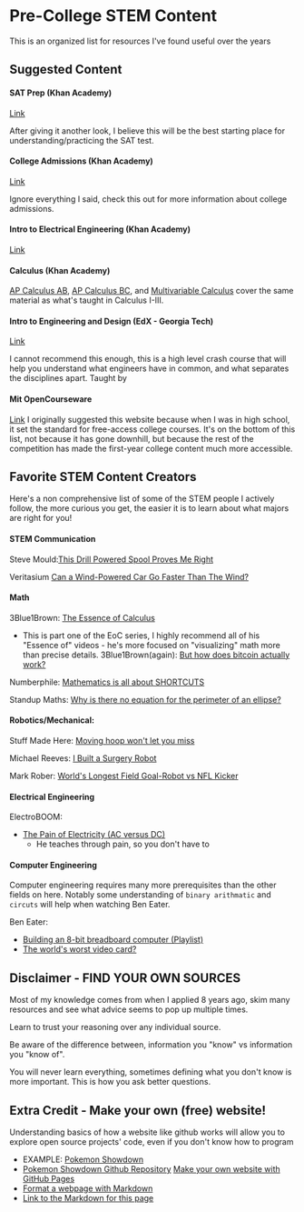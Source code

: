 # Pre-College STEM Content
This is an organized list for resources I've found useful over the years  

## Suggested Content
#### SAT Prep (Khan Academy)
[Link](https://www.khanacademy.org/mission/sat/)

After giving it another look, I believe this will be the best starting place for understanding/practicing the SAT test.
#### College Admissions (Khan Academy)
[Link](https://www.khanacademy.org/college-careers-more/college-admissions)

Ignore everything I said, check this out for more information about college admissions.
#### Intro to Electrical Engineering (Khan Academy)
[Link](https://www.khanacademy.org/science/electrical-engineering)
#### Calculus (Khan Academy)
   [AP Calculus AB](https://www.khanacademy.org/math/ap-calculus-ab), [AP Calculus BC](https://www.khanacademy.org/math/ap-calculus-bc), and [Multivariable Calculus](https://www.khanacademy.org/math/multivariable-calculus) cover the same material as what's taught in Calculus I-III.
#### Intro to Engineering and Design (EdX - Georgia Tech)
[Link](https://www.edx.org/course/introduction-to-engineering-and-design)

I cannot recommend this enough, this is a high level crash course that will help you understand what engineers have in common, and what separates the disciplines apart. Taught by
#### Mit OpenCourseware
[Link](https://ocw.mit.edu/index.htm)
   I originally suggested this website because when I was in high school, it set the standard for free-access college courses. It's on the bottom of this list, not because it has gone downhill, but because the rest of the competition has made the first-year college content much more accessible.

## Favorite STEM Content Creators

Here's a non comprehensive list of some of the STEM people I actively follow, the more curious you get, the easier it is to learn about what majors are right for you!

#### STEM Communication 
Steve Mould:[This Drill Powered Spool Proves Me Right](https://www.youtube.com/watch?v=bcsb1xAv7XA)
  
Veritasium [Can a Wind-Powered Car Go Faster Than The Wind?](https://www.youtube.com/watch?v=jyQwgBAaBag)

#### Math
3Blue1Brown: [The Essence of Calculus](https://www.youtube.com/watch?v=WUvTyaaNkzM)
   * This is part one of the EoC series, I highly recommend all of his "Essence of" videos - he's more focused on "visualizing" math more than precise details.
3Blue1Brown(again): [But how does bitcoin actually work?](https://www.youtube.com/watch?v=bBC-nXj3Ng4)

Numberphile: [Mathematics is all about SHORTCUTS](https://www.youtube.com/watch?v=BdEWCxt8C0M)

Standup Maths: [Why is there no equation for the perimeter of an ellipse?](https://www.youtube.com/watch?v=5nW3nJhBHL0) 

#### Robotics/Mechanical:
Stuff Made Here: [Moving hoop won't let you miss](https://www.youtube.com/watch?v=myO8fxhDRW0)

Michael Reeves: [I Built a Surgery Robot](https://www.youtube.com/watch?v=A_BlNA7bBxo)

Mark Rober: [World's Longest Field Goal-Robot vs NFL Kicker](https://www.youtube.com/watch?v=P_6my53IlxY)

#### Electrical Engineering
ElectroBOOM:
* [The Pain of Electricity (AC versus DC)](https://www.youtube.com/watch?v=hp97GjuULX8)
  * He teaches through pain, so you don't have to
#### Computer Engineering
Computer engineering requires many more prerequisites than the other fields on here. Notably some understanding of `binary arithmatic` and `circuts` will help when watching Ben Eater.

Ben Eater: 
* [Building an 8-bit breadboard computer (Playlist)](https://www.youtube.com/watch?v=HyznrdDSSGM)
*  [The world's worst video card?](https://www.youtube.com/watch?v=l7rce6IQDWs)




## Disclaimer - FIND YOUR OWN SOURCES
Most of my knowledge comes from when I applied 8 years ago, skim many resources and see what advice seems to pop up multiple times.

Learn to trust your reasoning over any individual source.

Be aware of the difference between, information you "know" vs information you "know of".

You will never learn everything, sometimes defining what you don't know is more important. This is how you ask better questions.

## Extra Credit - Make your own (free) website!
  Understanding basics of how a website like github works will allow you to explore open source projects' code, even if you don't know how to program
  * EXAMPLE: [Pokemon Showdown](https://play.pokemonshowdown.com/)
  * [Pokemon Showdown Github Repository](https://github.com/smogon/pokemon-showdown)
  [Make your own website with GitHub Pages](https://lab.github.com/githubtraining/github-pages)
  * [Format a webpage with Markdown](https://lab.github.com/githubtraining/communicating-using-markdown)
  * [Link to the Markdown for this page](https://github.com/mikhaidn/Plokmin/blob/main/IntroToEngineering.md)